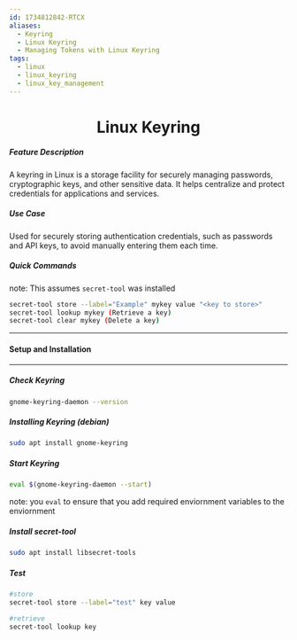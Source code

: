 ```yaml
---
id: 1734812842-RTCX
aliases:
  - Keyring
  - Linux Keyring
  - Managing Tokens with Linux Keyring
tags:
  - linux
  - linux_keyring
  - linux_key_management
---
```


<center>
<h1>Linux Keyring</h1>
</center>


##### __Feature Description__
A keyring in Linux is a storage facility for securely managing passwords,
cryptographic keys, and other sensitive data. It helps centralize and protect
credentials for applications and services.


##### Use Case
Used for securely storing authentication credentials, such as passwords and
API keys, to avoid manually entering them each time.


##### Quick Commands
note: This assumes `secret-tool` was installed
```bash
secret-tool store --label="Example" mykey value "<key to store>"
secret-tool lookup mykey (Retrieve a key)
secret-tool clear mykey (Delete a key)
```


---
#### Setup and Installation
---

##### Check Keyring
```bash
gnome-keyring-daemon --version
```

##### Installing Keyring (debian)
```bash
sudo apt install gnome-keyring
```

##### Start Keyring
```bash
eval $(gnome-keyring-daemon --start)
```
note: you `eval` to ensure that you add required enviornment variables to the 
      enviornment


##### Install secret-tool
```bash
sudo apt install libsecret-tools
```


##### Test
```bash
#store
secret-tool store --label="test" key value

#retrieve
secret-tool lookup key
```
